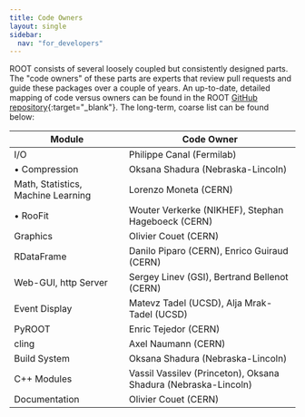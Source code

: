 ```yaml
---
title: Code Owners
layout: single
sidebar:
  nav: "for_developers"
---
```


ROOT consists of several loosely coupled but consistently designed parts. The "code owners"
of these parts are experts that review pull requests and guide these packages over a couple
of years. An up-to-date, detailed mapping of code versus owners can be found in the ROOT
[GitHub repository](https://github.com/root-project/root/blob/master/.github/CODEOWNERS){:target="_blank"}.
The long-term, coarse list can be found below:

|             Module                |                          Code Owner                             |
|-----------------------------------|-----------------------------------------------------------------|
|I/O                                | Philippe Canal (Fermilab)                                       |
| •  Compression                    | Oksana Shadura (Nebraska-Lincoln)                               |
|Math, Statistics, Machine Learning | Lorenzo Moneta (CERN)                                           |
| •  RooFit                         | Wouter Verkerke (NIKHEF), Stephan Hageboeck (CERN)              |
|Graphics                           | Olivier Couet (CERN)                                            |
|RDataFrame                         | Danilo Piparo (CERN), Enrico Guiraud (CERN)                     |
|Web-GUI, http Server               | Sergey Linev (GSI), Bertrand Bellenot (CERN)                    |
|Event Display                      | Matevz Tadel (UCSD), Alja Mrak-Tadel (UCSD)                     |
|PyROOT                             | Enric Tejedor (CERN)                                            |
|cling                              | Axel Naumann (CERN)                                             |
|Build System                       | Oksana Shadura (Nebraska-Lincoln)                               |
|C++ Modules                        | Vassil Vassilev (Princeton), Oksana Shadura (Nebraska-Lincoln)  |
|Documentation                      | Olivier Couet (CERN)                                            |